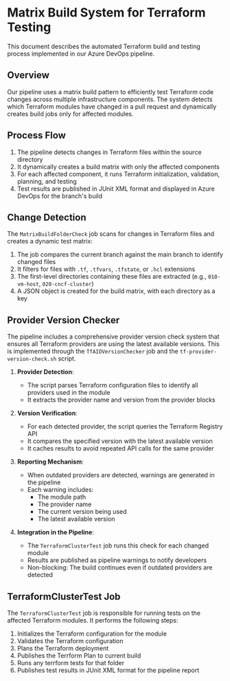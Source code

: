 # Matrix Build System for Terraform Testing

This document describes the automated Terraform build and testing process implemented in our Azure DevOps pipeline.

## Overview

Our pipeline uses a matrix build pattern to efficiently test Terraform code changes across multiple infrastructure components. The system detects which Terraform modules have changed in a pull request and dynamically creates build jobs only for affected modules.

## Process Flow

1. The pipeline detects changes in Terraform files within the source directory
2. It dynamically creates a build matrix with only the affected components
3. For each affected component, it runs Terraform initialization, validation, planning, and testing
4. Test results are published in JUnit XML format and displayed in Azure DevOps for the branch's build

## Change Detection

The `MatrixBuildFolderCheck` job scans for changes in Terraform files and creates a dynamic test matrix:

1. The job compares the current branch against the main branch to identify changed files
2. It filters for files with `.tf`, `.tfvars`, `.tfstate`, or `.hcl` extensions
3. The first-level directories containing these files are extracted (e.g., `010-vm-host`, `020-cncf-cluster`)
4. A JSON object is created for the build matrix, with each directory as a key

## Provider Version Checker

The pipeline includes a comprehensive provider version check system that ensures all Terraform providers are using the latest available versions. This is implemented through the `TfAIOVersionChecker` job and the `tf-provider-version-check.sh` script.

1. **Provider Detection**:
   - The script parses Terraform configuration files to identify all providers used in the module
   - It extracts the provider name and version from the provider blocks

2. **Version Verification**:
   - For each detected provider, the script queries the Terraform Registry API
   - It compares the specified version with the latest available version
   - It caches results to avoid repeated API calls for the same provider

3. **Reporting Mechanism**:
   - When outdated providers are detected, warnings are generated in the pipeline
   - Each warning includes:
     - The module path
     - The provider name
     - The current version being used
     - The latest available version

4. **Integration in the Pipeline**:
   - The `TerraformClusterTest` job runs this check for each changed module
   - Results are published as pipeline warnings to notify developers
   - Non-blocking: The build continues even if outdated providers are detected

## TerraformClusterTest Job

The `TerraformClusterTest` job is responsible for running tests on the affected Terraform modules. It performs the following steps:

1. Initializes the Terraform configuration for the module
2. Validates the Terraform configuration
3. Plans the Terraform deployment
4. Publishes the Terrform Plan to current build
5. Runs any terrform tests for that folder
6. Publishes test results in JUnit XML format for the pipeline report
